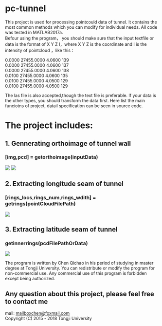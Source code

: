 # pc-tunnel
This project is used for processing pointcould data of tunnel. It contains the most common methods which you can modify for individual needs. All code was tested in MATLAB2017a. <br>
Befour using the program， you should make sure that the input textfile or data is the format of X Y Z I，where  X Y Z is the coordinate and I is the intensity of pointcloud ，like this：<br>

0.0000 27455.0000 4.0600 139<br>
0.0000 27455.0000 4.0600 137<br>
0.0000 27455.0000 4.0600 138<br>
0.0100 27455.0000 4.0600 135<br>
0.0100 27455.0000 4.0500 129<br>
0.0100 27455.0000 4.0500 129<br>

The las file is also accepted,though the text file is preferable. If your data is the other types, you should transform the data first. Here list the main funciotns of project, datail specification can be seen in source code.

# The project includes:<br>
## 1. Gennerating orthoimage of tunnel wall
### [img,pcd] = getorthoimage(inputData)<br>
![](https://github.com/cqc2/pc-tunnel/blob/master/example/3D-pointcloud.png) 
![](https://github.com/cqc2/pc-tunnel/blob/master/example/orthoimage.png) 


## 2. Extracting longitude seam of tunnel 
### [rings_locs,rings_num,rings_wdith] = getrings(pointCloudFilePath)<br>
![](https://github.com/cqc2/pc-tunnel/blob/master/example/tunnel_joint_seam-longitude.png) 


## 3. Extracting latitude seam of tunnel  
### getinnerrings(pcdFilePathOrData)<br>
![](https://github.com/cqc2/pc-tunnel/blob/master/example/tunnel_joint_seam-latitude.jpg) 


The program is written by Chen Qichao in his period of studying in master degree at Tongji University. You can redistribute or modify the program for non-commercial use. Any commercial use of this program is forbidden except being authorized.<br>

## Any question about this project, please feel free to contact me
mail: mailboxchen@foxmail.com <br>
Copyright (C) 2015 - 2018  Tongji University
